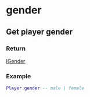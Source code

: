 # gender
## Get player gender
### Return 
[IGender](../../../../core/interface/types.md#igender)

### Example
```lua
Player.gender -- male | female
```